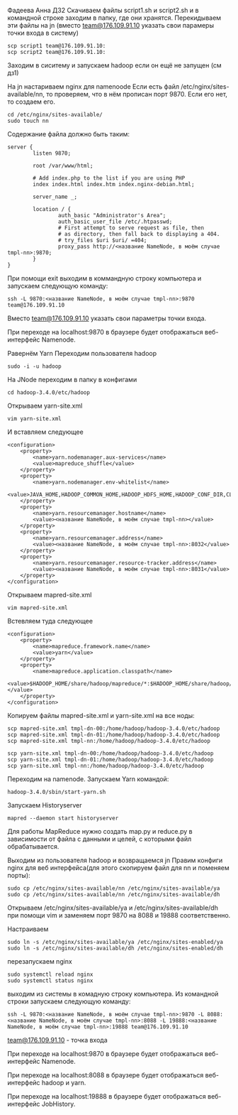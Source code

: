 Фадеева Анна ДЗ2
Скачиваем файлы script1.sh и script2.sh и в командной строке заходим в папку, где они хранятся.
Перекидываем эти файлы на jn (вместо  team@176.109.91.10 указать свои парамеры точки входа в систему)
```
scp script1 team@176.109.91.10:
scp script2 team@176.109.91.10:
```
Заходим в сиситему и запускаем hadoop если он ещё не запущен (см дз1)

На jn настариваем nginx для namenoode 
Если есть файл /etc/nginx/sites-available/nn, то проверяем, что в нём прописан порт 9870.
Если его нет, то создаем его.
```
cd /etc/nginx/sites-available/
sudo touch nn
```
Содержание файла должно быть таким:
```
server {
        listen 9870; 

        root /var/www/html;

        # Add index.php to the list if you are using PHP
        index index.html index.htm index.nginx-debian.html;

        server_name _;

        location / {
                auth_basic "Administrator's Area"; 
                auth_basic_user_file /etc/.htpasswd; 
                # First attempt to serve request as file, then
                # as directory, then fall back to displaying a 404.
                # try_files $uri $uri/ =404;
                proxy_pass http://<название NameNode, в моём случае tmpl-nn>:9870;  
        }
}
```

При помощи exit выходим в коммандную строку компьютера и запускаем следующую команду:
```
ssh -L 9870:<название NameNode, в моём случае tmpl-nn>:9870 team@176.109.91.10 
```
Вместо team@176.109.91.10 указать свои параметры точки входа.

При переходе на localhost:9870 в браузере будет отображаться веб-интерфейс Namenode.

Равернём Yarn
Переходим пользователя hadoop
```
sudo -i -u hadoop
```
На JNode переходим в папку в конфигами
```
cd hadoop-3.4.0/etc/hadoop
```
Открываем yarn-site.xml
```
vim yarn-site.xml
```
И вставляем следующее
```
<configuration>
	<property>
		<name>yarn.nodemanager.aux-services</name>
		<value>mapreduce_shuffle</value>
	</property>
	<property>
		<name>yarn.nodemanager.env-whitelist</name>
		<value>JAVA_HOME,HADOOP_COMMON_HOME,HADOOP_HDFS_HOME,HADOOP_CONF_DIR,CLASSPATH_PREPEND_DISTCACHE,HADOOP_YARN_HOME,HADOOP_HOME,PATH,LANG,TZ,HADOOP_MAPRED_HOME</value>
	</property>
	<property>
		<name>yarn.resourcemanager.hostname</name>
		<value><название NameNode, в моём случае tmpl-nn></value>
	</property>
	<property>
		<name>yarn.resourcemanager.address</name>
		<value><название NameNode, в моём случае tmpl-nn>:8032</value>
	</property>
	<property>
		<name>yarn.resourcemanager.resource-tracker.address</name>
		<value><название NameNode, в моём случае tmpl-nn>:8031</value>
	</property>
</configuration>
```
Открываем mapred-site.xml
```
vim mapred-site.xml
```
Встевляем туда следующее
```
<configuration>
	<property>
		<name>mapreduce.framework.name</name>
		<value>yarn</value>
	</property>
	<property>
		<name>mapreduce.application.classpath</name>
		<value>$HADOOP_HOME/share/hadoop/mapreduce/*:$HADOOP_HOME/share/hadoop/mapreduce/lib/*</value>
	</property>
</configuration>
```
Копируем файлы mapred-site.xml и yarn-site.xml на все ноды:
```
scp mapred-site.xml tmpl-dn-00:/home/hadoop/hadoop-3.4.0/etc/hadoop
scp mapred-site.xml tmpl-dn-01:/home/hadoop/hadoop-3.4.0/etc/hadoop
scp mapred-site.xml tmpl-nn:/home/hadoop/hadoop-3.4.0/etc/hadoop

scp yarn-site.xml tmpl-dn-00:/home/hadoop/hadoop-3.4.0/etc/hadoop
scp yarn-site.xml tmpl-dn-01:/home/hadoop/hadoop-3.4.0/etc/hadoop
scp yarn-site.xml tmpl-nn:/home/hadoop/hadoop-3.4.0/etc/hadoop
```
Переходим на namenode.
Запускаем Yarn командой:
```
hadoop-3.4.0/sbin/start-yarn.sh
```
Запускаем Historyserver
```
mapred --daemon start historyserver
```

Для работы MapReduce нужно создать map.py и reduce.py в зависимости от файла с данными и целей, с которыми файл обрабатывается.

Выходим из пользователя hadoop  и возвращаемся jn
Правим конфиги nginx для веб интерфейса(для этого скопируем файл для nn и поменяем порты):
```
sudo cp /etc/nginx/sites-available/nn /etc/nginx/sites-available/ya
sudo cp /etc/nginx/sites-available/nn /etc/nginx/sites-available/dh
```
Открываем /etc/nginx/sites-available/ya и /etc/nginx/sites-available/dh при помощи vim и заменяем порт 9870 на 8088 и 19888 соответственно.

Настраиваем
```
sudo ln -s /etc/nginx/sites-available/ya /etc/nginx/sites-enabled/ya
sudo ln -s /etc/nginx/sites-available/dh /etc/nginx/sites-enabled/dh
```

перезапускаем nginx
```
sudo systemctl reload nginx
sudo systemctl status nginx
```
выходим из системы в комадную строку компьютера.
Из командной строки запускаем следующую команду:
```
ssh -L 9870:<название NameNode, в моём случае tmpl-nn>:9870 -L 8088:<название NameNode, в моём случае tmpl-nn>:8088 -L 19888:<название NameNode, в моём случае tmpl-nn>:19888 team@176.109.91.10 
```
team@176.109.91.10 - точка входа

При переходе на localhost:9870 в браузере будет отображаться веб-интерфейс Namenode.

При переходе на localhost:8088 в браузере будет отображаться веб-интерфейс hadoop и yarn.

При переходе на localhost:19888 в браузере будет отображаться веб-интерфейс JobHistory.

